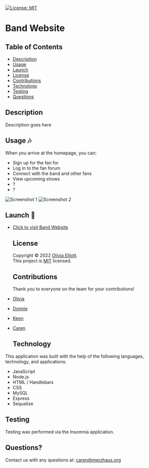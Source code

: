[![License: MIT](https://img.shields.io/badge/License-MIT-yellow.svg)](https://opensource.org/licenses/MIT)

# Band Website

## Table of Contents

- [Description](#description)
- [Usage](#usage)
- [Launch](#launch)
- [License](#license)
- [Contributions](#contributions)
- [Technology](#technology)
- [Testing](#testing)
- [Questions](#questions)

## Description

Description goes here

## Usage :notes:

When you arrive at the homepage, you can:

- Sign up for the fan for
- Log in to the fan forum
- Connect with the band and other fans
- View upcoming shows
- ?
- ?

![Screenshot 1](./screenshot1.png)
![Screenshot 2](./screenshot2.png)

## Launch :rocket:

- [Click to visit Band Website](https://github.com/olivelliott/project-2-band-site)
  ## License
  Copyright © 2022 [Olivia Elliott](https://github.com/olivelliott). <br />
  This project is [MIT](https://github.com/olivelliott/next-progress-bar/blob/main/LICENSE) licensed.
  ## Contributions
  Thank you to everyone on the team for your contributions!
- [Olivia](https://github.com/olivelliott)
- [Donnie](https://github.com/Atlas075)
- [Keon](https://github.com/)
- [Caren](https://github.com/cammeer)

  ## Technology

This application was built with the help of the following languages, technology, and applications:

- JavaScript
- Node.js
- HTML / Handlebars
- CSS
- MySQL
- Express
- Sequelize

## Testing

Testing was performed via the Insomnia application.

## Questions?

Contact us with any questions at: [caren@merzhaus.org](caren@merzhaus.org)
